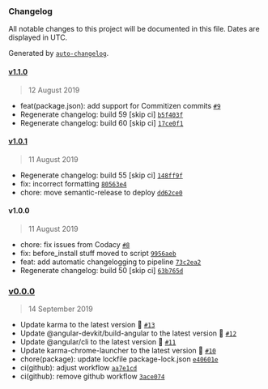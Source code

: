 ### Changelog

All notable changes to this project will be documented in this file. Dates are displayed in UTC.

Generated by [`auto-changelog`](https://github.com/CookPete/auto-changelog).

#### [v1.1.0](https://github.com/codemastermick/ng-devops/compare/v1.0.1...v1.1.0)

> 12 August 2019

- feat(package.json): add support for Commitizen commits [`#9`](https://github.com/codemastermick/ng-devops/pull/9)
- Regenerate changelog: build 59 [skip ci] [`b5f403f`](https://github.com/codemastermick/ng-devops/commit/b5f403f3dd32a420aeca066696f3d7e814b83e9b)
- Regenerate changelog: build 60 [skip ci] [`17ce0f1`](https://github.com/codemastermick/ng-devops/commit/17ce0f12b714eeff715db843e2893750f74d3a0c)

#### [v1.0.1](https://github.com/codemastermick/ng-devops/compare/v1.0.0...v1.0.1)

> 11 August 2019

- Regenerate changelog: build 55 [skip ci] [`148ff9f`](https://github.com/codemastermick/ng-devops/commit/148ff9f59af5fc7605666bdc25bfb563cf409128)
- fix: incorrect formatting [`80563e4`](https://github.com/codemastermick/ng-devops/commit/80563e443b2a4269849c41a4df0408df1ecda6ca)
- chore: move semantic-release to deploy [`dd62ce0`](https://github.com/codemastermick/ng-devops/commit/dd62ce07fd63827c353419b6319212bc9d4187f6)

#### v1.0.0

> 11 August 2019

- chore: fix issues from Codacy [`#8`](https://github.com/codemastermick/ng-devops/pull/8)
- fix: before_install stuff moved to script [`9956aeb`](https://github.com/codemastermick/ng-devops/commit/9956aebf3871ad841eeab29ee87b0291a3e7229e)
- feat: add automatic changelogging to pipeline [`73c2ea2`](https://github.com/codemastermick/ng-devops/commit/73c2ea20e3ce17b6e48a9b37b259d6c5df62ab9c)
- Regenerate changelog: build 50 [skip ci] [`63b765d`](https://github.com/codemastermick/ng-devops/commit/63b765dd9c7b3ae47cf852d2959b317d69888f22)

### [v0.0.0](https://github.com/codemastermick/ng-devops/compare/v1.1.0...v0.0.0)

> 14 September 2019

- Update karma to the latest version 🚀 [`#13`](https://github.com/codemastermick/ng-devops/pull/13)
- Update @angular-devkit/build-angular to the latest version 🚀 [`#12`](https://github.com/codemastermick/ng-devops/pull/12)
- Update @angular/cli to the latest version 🚀 [`#11`](https://github.com/codemastermick/ng-devops/pull/11)
- Update karma-chrome-launcher to the latest version 🚀 [`#10`](https://github.com/codemastermick/ng-devops/pull/10)
- chore(package): update lockfile package-lock.json [`e40601e`](https://github.com/codemastermick/ng-devops/commit/e40601e2f9195df87e4b835cc81f1baa342321f9)
- ci(github): adjust workflow [`aa7e1cd`](https://github.com/codemastermick/ng-devops/commit/aa7e1cd0fd3531735866c98f29bd08a23cd96885)
- ci(github): remove github workflow [`3ace074`](https://github.com/codemastermick/ng-devops/commit/3ace0742d54a5a6b3e71f375976fc15b49887110)
